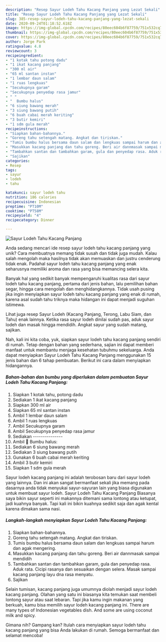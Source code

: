 ```yaml
---
description: "Resep Sayur Lodeh Tahu Kacang Panjang yang Lezat Sekali"
title: "Resep Sayur Lodeh Tahu Kacang Panjang yang Lezat Sekali"
slug: 385-resep-sayur-lodeh-tahu-kacang-panjang-yang-lezat-sekali
date: 2020-09-24T01:18:52.618Z
image: https://img-global.cpcdn.com/recipes/80eec604b6f87759/751x532cq70/sayur-lodeh-tahu-kacang-panjang-foto-resep-utama.jpg
thumbnail: https://img-global.cpcdn.com/recipes/80eec604b6f87759/751x532cq70/sayur-lodeh-tahu-kacang-panjang-foto-resep-utama.jpg
cover: https://img-global.cpcdn.com/recipes/80eec604b6f87759/751x532cq70/sayur-lodeh-tahu-kacang-panjang-foto-resep-utama.jpg
author: Jorge Park
ratingvalue: 4.8
reviewcount: 3
recipeingredient:
- "1 kotak tahu potong dadu"
- "1 ikat kacang panjang"
- "300 ml air"
- "65 ml santan instan"
- "1 lembar daun salam"
- "1 ruas lengkuas"
- "Secukupnya garam"
- "Secukupnya penyedap rasa jamur"
- " "
- "  Bumbu halus"
- "6 siung bawang merah"
- "3 siung bawang putih"
- "6 buah cabai merah keriting"
- "3 butir kemiri"
- "1 sdm gula merah"
recipeinstructions:
- "Siapkan bahan-bahannya."
- "Goreng tahu setengah matang. Angkat dan tiriskan."
- "Tumis bumbu halus bersama daun salam dan lengkuas sampai harum dan agak mengering."
- "Masukkan kacang panjang dan tahu goreng. Beri air dannmasak sampai mendidih"
- "Tambahkan santan dan tambahkan garam, gula dan penyedap rasa. Aduk rata. Cicipi rasanya dan sesuaikan dengan selera. Masak sampai kacang panjang layu dna rasa menyatu."
- "Sajikan"
categories:
- Resep
tags:
- sayur
- lodeh
- tahu

katakunci: sayur lodeh tahu 
nutrition: 186 calories
recipecuisine: Indonesian
preptime: "PT10M"
cooktime: "PT58M"
recipeyield: "4"
recipecategory: Dinner

---
```



![Sayur Lodeh Tahu Kacang Panjang](https://img-global.cpcdn.com/recipes/80eec604b6f87759/751x532cq70/sayur-lodeh-tahu-kacang-panjang-foto-resep-utama.jpg)

Anda sedang mencari ide resep sayur lodeh tahu kacang panjang yang unik? Cara membuatnya memang tidak susah dan tidak juga mudah. Kalau salah mengolah maka hasilnya tidak akan memuaskan dan justru cenderung tidak enak. Padahal sayur lodeh tahu kacang panjang yang enak seharusnya memiliki aroma dan rasa yang bisa memancing selera kita.

Banyak hal yang sedikit banyak mempengaruhi kualitas rasa dari sayur lodeh tahu kacang panjang, pertama dari jenis bahan, lalu pemilihan bahan segar, hingga cara mengolah dan menghidangkannya. Tidak usah pusing jika ingin menyiapkan sayur lodeh tahu kacang panjang yang enak di rumah, karena asal sudah tahu triknya maka hidangan ini dapat menjadi suguhan istimewa.

Lihat juga resep Sayur Lodeh (Kacang Panjang, Terong, Labu Siam, dan Tahu) enak lainnya. Ketika rasa sayur lodeh dinilai sudah pas, aduk sayur lodeh dan masak hingga mendidih. Angkat sayur yang sudah matang, sajikan.


Nah, kali ini kita coba, yuk, siapkan sayur lodeh tahu kacang panjang sendiri di rumah. Tetap dengan bahan yang sederhana, sajian ini dapat memberi manfaat untuk membantu menjaga kesehatan tubuhmu sekeluarga. Anda dapat menyiapkan Sayur Lodeh Tahu Kacang Panjang menggunakan 15 jenis bahan dan 6 tahap pembuatan. Berikut ini cara dalam menyiapkan hidangannya.

<!--inarticleads1-->

##### Bahan-bahan dan bumbu yang diperlukan dalam pembuatan Sayur Lodeh Tahu Kacang Panjang:

1. Siapkan 1 kotak tahu, potong dadu
1. Sediakan 1 ikat kacang panjang
1. Siapkan 300 ml air
1. Siapkan 65 ml santan instan
1. Ambil 1 lembar daun salam
1. Ambil 1 ruas lengkuas
1. Ambil Secukupnya garam
1. Ambil Secukupnya penyedap rasa jamur
1. Sediakan  ---------------
1. Ambil  🌻 Bumbu halus:
1. Sediakan 6 siung bawang merah
1. Sediakan 3 siung bawang putih
1. Gunakan 6 buah cabai merah keriting
1. Ambil 3 butir kemiri
1. Siapkan 1 sdm gula merah


Sayur lodeh kacang panjang ini adalah terobosan baru dari sayur lodeh yang lainnya. Dan ini akan sangat bermanfaat sekali jika memang pada dasarnya anda tidak menyukai sayur-sayuran lain yang biasa digunakan untuk membuat sayur lodeh. Sayur Lodeh Tahu Kacang Panjang Biasanya saya bikin sayur seperti ini makannya ditemani sama lontong atau ketupat, jadi kuahnya banyak. Tapi kali ini bikin kuahnya sedikit saja dan agak kental karena dimakan sama nasi. 

<!--inarticleads2-->

##### Langkah-langkah menyiapkan Sayur Lodeh Tahu Kacang Panjang:

1. Siapkan bahan-bahannya.
1. Goreng tahu setengah matang. Angkat dan tiriskan.
1. Tumis bumbu halus bersama daun salam dan lengkuas sampai harum dan agak mengering.
1. Masukkan kacang panjang dan tahu goreng. Beri air dannmasak sampai mendidih
1. Tambahkan santan dan tambahkan garam, gula dan penyedap rasa. Aduk rata. Cicipi rasanya dan sesuaikan dengan selera. Masak sampai kacang panjang layu dna rasa menyatu.
1. Sajikan


Selain tumisan, kacang panjang juga umumnya diolah menjadi sayur lodeh kacang panjang. Olahan yang satu ini biasanya kita temukan saat membeli lontong sayur atau saat lebaran. Tapi jika kamu ingin makanan yang berkuah, kamu bisa memilih sayur lodeh kacang panjang ini. There are many types of Indonesian vegetables dish. And some are using coconut milk and spicy. 

Gimana nih? Gampang kan? Itulah cara menyiapkan sayur lodeh tahu kacang panjang yang bisa Anda lakukan di rumah. Semoga bermanfaat dan selamat mencoba!
